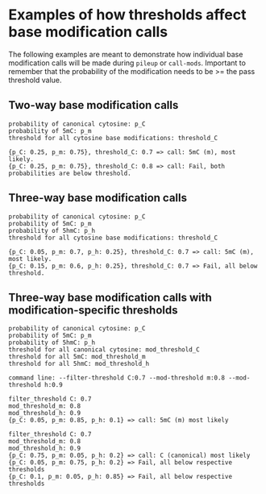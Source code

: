 # Examples of how thresholds affect base modification calls

The following examples are meant to demonstrate how individual base modification calls will be made during
`pileup` or `call-mods`. Important to remember that the probability of the modification needs to be >= the
pass threshold value.

## Two-way base modification calls
```text
probability of canonical cytosine: p_C
probability of 5mC: p_m
threshold for all cytosine base modifications: threshold_C 

{p_C: 0.25, p_m: 0.75}, threshold_C: 0.7 => call: 5mC (m), most likely.
{p_C: 0.25, p_m: 0.75}, threshold_C: 0.8 => call: Fail, both probabilities are below threshold.
```

## Three-way base modification calls
```text
probability of canonical cytosine: p_C
probability of 5mC: p_m
probability of 5hmC: p_h
threshold for all cytosine base modifications: threshold_C 

{p_C: 0.05, p_m: 0.7, p_h: 0.25}, threshold_C: 0.7 => call: 5mC (m), most likely.
{p_C: 0.15, p_m: 0.6, p_h: 0.25}, threshold_C: 0.7 => Fail, all below threshold.
```

## Three-way base modification calls with modification-specific thresholds
```text
probability of canonical cytosine: p_C
probability of 5mC: p_m
probability of 5hmC: p_h
threshold for all canonical cytosine: mod_threshold_C 
threshold for all 5mC: mod_threshold_m 
threshold for all 5hmC: mod_threshold_h 

command line: --filter-threshold C:0.7 --mod-threshold m:0.8 --mod-threshold h:0.9

filter_threshold C: 0.7
mod_threshold_m: 0.8
mod_threshold_h: 0.9
{p_C: 0.05, p_m: 0.85, p_h: 0.1} => call: 5mC (m) most likely

filter_threshold C: 0.7
mod_threshold_m: 0.8
mod_threshold_h: 0.9
{p_C: 0.75, p_m: 0.05, p_h: 0.2} => call: C (canonical) most likely
{p_C: 0.05, p_m: 0.75, p_h: 0.2} => Fail, all below respective thresholds
{p_C: 0.1, p_m: 0.05, p_h: 0.85} => Fail, all below respective thresholds
```




